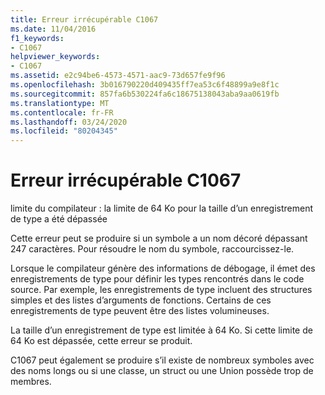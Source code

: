 ```yaml
---
title: Erreur irrécupérable C1067
ms.date: 11/04/2016
f1_keywords:
- C1067
helpviewer_keywords:
- C1067
ms.assetid: e2c94be6-4573-4571-aac9-73d657fe9f96
ms.openlocfilehash: 3b016790220d409435ff7ea53c6f48899a9e8f1c
ms.sourcegitcommit: 857fa6b530224fa6c18675138043aba9aa0619fb
ms.translationtype: MT
ms.contentlocale: fr-FR
ms.lasthandoff: 03/24/2020
ms.locfileid: "80204345"
---
```

# <a name="fatal-error-c1067"></a>Erreur irrécupérable C1067

limite du compilateur : la limite de 64 Ko pour la taille d’un enregistrement de type a été dépassée

Cette erreur peut se produire si un symbole a un nom décoré dépassant 247 caractères.  Pour résoudre le nom du symbole, raccourcissez-le.

Lorsque le compilateur génère des informations de débogage, il émet des enregistrements de type pour définir les types rencontrés dans le code source.  Par exemple, les enregistrements de type incluent des structures simples et des listes d’arguments de fonctions.  Certains de ces enregistrements de type peuvent être des listes volumineuses.

La taille d’un enregistrement de type est limitée à 64 Ko.  Si cette limite de 64 Ko est dépassée, cette erreur se produit.

C1067 peut également se produire s’il existe de nombreux symboles avec des noms longs ou si une classe, un struct ou une Union possède trop de membres.
